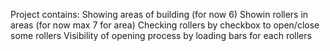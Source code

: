 Project contains:
  Showing areas of building (for now 6)
  Showin rollers in areas (for now max 7 for area)
  Checking rollers by checkbox to open/close some rollers
  Visibility of opening process by loading bars for each rollers

